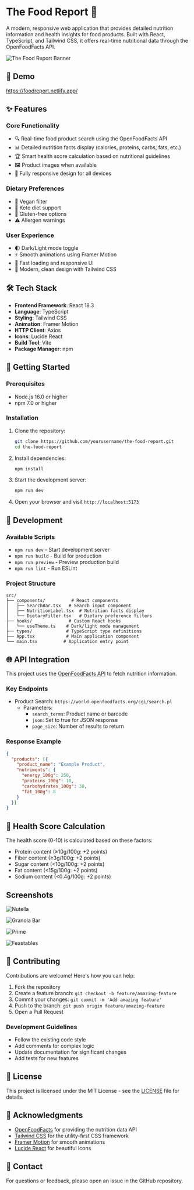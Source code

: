 # The Food Report 🥗

A modern, responsive web application that provides detailed nutrition information and health insights for food products. Built with React, TypeScript, and Tailwind CSS, it offers real-time nutritional data through the OpenFoodFacts API.

![The Food Report Banner](https://i.imgur.com/Upehnet.png)

## 🔗 Demo
https://foodreport.netlify.app/

## ✨ Features

### Core Functionality
- 🔍 Real-time food product search using the OpenFoodFacts API
- 📊 Detailed nutrition facts display (calories, proteins, carbs, fats, etc.)
- 🏆 Smart health score calculation based on nutritional guidelines
- 🖼️ Product images when available
- 📱 Fully responsive design for all devices

### Dietary Preferences
- 🌱 Vegan filter
- 🥑 Keto diet support
- 🌾 Gluten-free options
- ⚠️ Allergen warnings

### User Experience
- 🌓 Dark/Light mode toggle
- ⚡ Smooth animations using Framer Motion
- 💨 Fast loading and responsive UI
- 🎨 Modern, clean design with Tailwind CSS

## 🛠️ Tech Stack

- **Frontend Framework**: React 18.3
- **Language**: TypeScript
- **Styling**: Tailwind CSS
- **Animation**: Framer Motion
- **HTTP Client**: Axios
- **Icons**: Lucide React
- **Build Tool**: Vite
- **Package Manager**: npm

## 🚀 Getting Started

### Prerequisites
- Node.js 16.0 or higher
- npm 7.0 or higher

### Installation

1. Clone the repository:
   ```bash
   git clone https://github.com/yourusername/the-food-report.git
   cd the-food-report
   ```

2. Install dependencies:
   ```bash
   npm install
   ```

3. Start the development server:
   ```bash
   npm run dev
   ```

4. Open your browser and visit `http://localhost:5173`

## 📝 Development

### Available Scripts

- `npm run dev` - Start development server
- `npm run build` - Build for production
- `npm run preview` - Preview production build
- `npm run lint` - Run ESLint

### Project Structure

```
src/
├── components/          # React components
│   ├── SearchBar.tsx   # Search input component
│   ├── NutritionLabel.tsx  # Nutrition facts display
│   └── DietaryFilter.tsx   # Dietary preference filters
├── hooks/              # Custom React hooks
│   └── useTheme.ts    # Dark/light mode management
├── types/             # TypeScript type definitions
├── App.tsx            # Main application component
└── main.tsx          # Application entry point
```

## 🌐 API Integration

This project uses the [OpenFoodFacts API](https://world.openfoodfacts.org/data) to fetch nutrition information.

### Key Endpoints

- Product Search: `https://world.openfoodfacts.org/cgi/search.pl`
  - Parameters:
    - `search_terms`: Product name or barcode
    - `json`: Set to true for JSON response
    - `page_size`: Number of results to return

### Response Example

```json
{
  "products": [{
    "product_name": "Example Product",
    "nutriments": {
      "energy_100g": 250,
      "proteins_100g": 10,
      "carbohydrates_100g": 30,
      "fat_100g": 8
    }
  }]
}
```

## 🧮 Health Score Calculation

The health score (0-10) is calculated based on these factors:
- Protein content (≥10g/100g: +2 points)
- Fiber content (≥3g/100g: +2 points)
- Sugar content (<10g/100g: +2 points)
- Fat content (<15g/100g: +2 points)
- Sodium content (<0.4g/100g: +2 points)

## Screenshots

![Nutella](https://i.imgur.com/ZEFeOKB.png)

![Granola Bar](https://i.imgur.com/JxhLSsR.png)

![Prime](https://i.imgur.com/9iaBzze.png)

![Feastables](https://i.imgur.com/DOPvOZ3.png)

## 🤝 Contributing

Contributions are welcome! Here's how you can help:

1. Fork the repository
2. Create a feature branch: `git checkout -b feature/amazing-feature`
3. Commit your changes: `git commit -m 'Add amazing feature'`
4. Push to the branch: `git push origin feature/amazing-feature`
5. Open a Pull Request

### Development Guidelines

- Follow the existing code style
- Add comments for complex logic
- Update documentation for significant changes
- Add tests for new features

## 📄 License

This project is licensed under the MIT License - see the [LICENSE](LICENSE) file for details.

## 🙏 Acknowledgments

- [OpenFoodFacts](https://world.openfoodfacts.org/) for providing the nutrition data API
- [Tailwind CSS](https://tailwindcss.com/) for the utility-first CSS framework
- [Framer Motion](https://www.framer.com/motion/) for smooth animations
- [Lucide React](https://lucide.dev/) for beautiful icons

## 📧 Contact

For questions or feedback, please open an issue in the GitHub repository.
